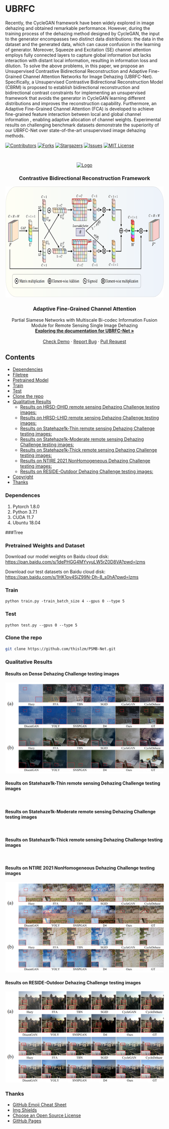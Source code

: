 # UBRFC
Recently, the CycleGAN framework have been widely explored in image dehazing and obtained remarkable performance. However, during the training process of the dehazing method designed by CycleGAN, the input to the generator encompasses two distinct data distributions: the data in the dataset and the generated data, which can cause confusion in the learning of generator. Moreover, Squeeze and Excitation (SE) channel attention employs fully connected layers to capture global information but lacks interaction with distant local information, resulting in information loss and dilution. To solve the above problems, in this paper, we propose an Unsupervised Contrastive Bidirectional Reconstruction and Adaptive Fine-Grained Channel Attention Networks for Image Dehazing (UBRFC-Net). Specifically, a Unsupervised Contrastive Bidirectional Reconstruction Model (CBRM) is proposed to establish bidirectional reconstruction and bidirectional contrast constraints for implementing an unsupervised framework that avoids the generator in CycleGAN learning different distributions and improves the reconstruction capability. Furthermore, an Adaptive Fine-Grained Channel Attention (FCA) is developed to achieve fine-grained feature interaction between local and global channel information , enabling adaptive allocation of channel weights. Experimental results on challenging benchmark datasets demonstrate the superiority of our UBRFC-Net over state-of-the-art unsupervised image dehazing methods.
<!-- PROJECT SHIELDS -->

[![Contributors][contributors-shield]][contributors-url]
[![Forks][forks-shield]][forks-url]
[![Stargazers][stars-shield]][stars-url]
[![Issues][issues-shield]][issues-url]
[![MIT License][license-shield]][license-url]

<!-- PROJECT LOGO -->
<br />

<p align="center">
  <a href="https://gitee.com/lose_recall/ubrfc-net">
    <img src="images/framework_00.png" alt="Logo" width="886.5" height="397.1">
  </a>
  <h3 align="center">Contrastive Bidirectional Reconstruction Framework</h3>
  <p align="center">
  <a href="https://gitee.com/lose_recall/ubrfc-net">
    <img src="images/Attention_00.png" alt="Logo" width="785" height="351">
  </a>
  </p>
  <h3 align="center">Adaptive Fine-Grained Channel Attention</h3>

  <p align="center">
    Partial Siamese Networks with Multiscale Bi-codec Information Fusion Module for Remote Sensing Single Image Dehazing
    <br />
    <a href="https://gitee.com/lose_recall/ubrfc-net"><strong>Exploring the documentation for UBRFC-Net »</strong></a>
    <br />
    <br />
    <a href="https://gitee.com/lose_recall/ubrfc-net">Check Demo</a>
    ·
    <a href="https://gitee.com/lose_recall/ubrfc-net/issues">Report Bug</a>
    ·
    <a href="https://gitee.com/lose_recall/ubrfc-net/issues">Pull Request</a>
  </p>

</p>

## Contents

- [Dependencies](#dependences)
- [Filetree](#filetree)
- [Pretrained Model](#pretrained-weights-and-dataset)
- [Train](#train)
- [Test](#test)
- [Clone the repo](#clone-the-repo)
- [Qualitative Results](#qualitative-results)
  - [Results on HRSD-DHID remote sensing Dehazing Challenge testing images:](#results-on-hrsd-dhid-remote-sensing-dehazing-challenge-testing-images)
  - [Results on HRSD-LHID remote sensing Dehazing Challenge testing images:](#results-on-hrsd-lhid-remote-sensing-dehazing-challenge-testing-images)
  - [Results on Statehaze1k-Thin remote sensing Dehazing Challenge testing images:](#results-on-statehaze1k-thin-remote-sensing-dehazing-challenge-testing-images)
  - [Results on Statehaze1k-Moderate remote sensing Dehazing Challenge testing images:](#results-on-statehaze1k-moderate-remote-sensing-dehazing-challenge-testing-images)
  - [Results on Statehaze1k-Thick remote sensing Dehazing Challenge testing images:](#results-on-statehaze1k-thick-remote-sensing-dehazing-challenge-testing-images)
  - [Results on NTIRE 2021 NonHomogeneous Dehazing Challenge testing images:](#results-on-ntire-2021-nonhomogeneous-dehazing-challenge-testing-images)
  - [Results on RESIDE-Outdoor Dehazing Challenge testing images:](#results-on-reside-outdoor-dehazing-challenge-testing-images)
- [Copyright](#copyright)
- [Thanks](#thanks)

### Dependences

1. Pytorch 1.8.0
2. Python 3.7.1
3. CUDA 11.7
4. Ubuntu 18.04

###Tree


### Pretrained Weights and Dataset

Download our model weights on Baidu cloud disk: https://pan.baidu.com/s/1dePHGG4MYvyuLW5rZ0D8VA?pwd=lzms

Download our test datasets on Baidu cloud disk: https://pan.baidu.com/s/1HK1oy4SjZ99N-Dh-8_s0hA?pwd=lzms


### Train

```shell
python train.py -train_batch_size 4 --gpus 0 --type 5
```

### Test

 ```shell
python test.py --gpus 0 --type 5
 ```

### Clone the repo

```sh
git clone https://github.com/thislzm/PSMB-Net.git
```

### Qualitative Results

#### Results on Dense Dehazing Challenge testing images
<div style="text-align: center">
<img alt="" src="/images/Dense_00.png" style="display: inline-block;" />
</div>


#### Results on Statehaze1k-Thin remote sensing Dehazing Challenge testing images
<div style="text-align: center">
<img alt="" src="/images/thin.png" style="display: inline-block;" />
</div>

#### Results on Statehaze1k-Moderate remote sensing Dehazing Challenge testing images
<div style="text-align: center">
<img alt="" src="/images/moderate.png" style="display: inline-block;" />
</div>

#### Results on Statehaze1k-Thick remote sensing Dehazing Challenge testing images
<div style="text-align: center">
<img alt="" src="/images/thick.png" style="display: inline-block;" />
</div>

#### Results on NTIRE 2021 NonHomogeneous Dehazing Challenge testing images
<div style="text-align: center">
<img alt="" src="/images/NH_00.png" style="display: inline-block;" />
</div>

#### Results on RESIDE-Outdoor Dehazing Challenge testing images
<div style="text-align: center">
<img alt="" src="/images/outdoor_00.png" style="display: inline-block;" />
</div>




### Thanks


- [GitHub Emoji Cheat Sheet](https://www.webpagefx.com/tools/emoji-cheat-sheet)
- [Img Shields](https://shields.io)
- [Choose an Open Source License](https://choosealicense.com)
- [GitHub Pages](https://pages.github.com)


<!-- links -->
[your-project-path]:Lose-Code/UBRFC-Net
[contributors-shield]: https://img.shields.io/github/contributors/Lose-Code/UBRFC-Net.svg?style=flat-square
[contributors-url]: https://github.com/Lose-Code/UBRFC-Net/graphs/contributors
[forks-shield]: https://img.shields.io/github/forks/Lose-Code/UBRFC-Net.svg?style=flat-square
[forks-url]: https://github.com/Lose-Code/UBRFC-Net/network/members
[stars-shield]: https://img.shields.io/github/stars/Lose-Code/UBRFC-Net.svg?style=flat-square
[stars-url]: https://github.com/Lose-Code/UBRFC-Net/stargazers
[issues-shield]: https://img.shields.io/github/issues/Lose-Code/UBRFC-Net.svg?style=flat-square
[issues-url]: https://img.shields.io/github/issues/Lose-Code/UBRFC-Net.svg
[license-shield]: https://img.shields.io/github/license/Lose-Code/UBRFC-Net.svg?style=flat-square
[license-url]: https://github.com/Lose-Code/UBRFC-Net/blob/master/LICENSE.txt
[linkedin-shield]: https://img.shields.io/badge/-LinkedIn-black.svg?style=flat-square&logo=linkedin&colorB=555
[linkedin-url]: https://linkedin.com/in/shaojintian